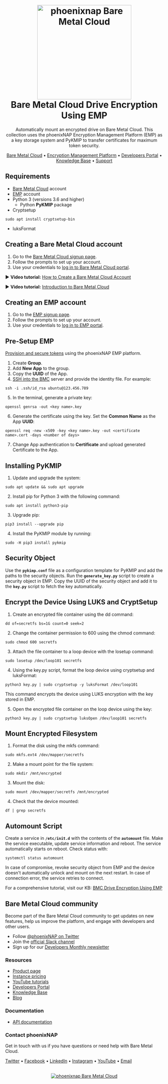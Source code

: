 <h1 align="center">
  <br>
  <a href="https://phoenixnap.com/bare-metal-cloud"><img src="https://user-images.githubusercontent.com/78744488/109779287-16da8600-7c06-11eb-81a1-97bf44983d33.png" alt="phoenixnap Bare Metal Cloud" width="300"></a>
  <br>
  Bare Metal Cloud Drive Encryption Using EMP
  <br>
</h1>

<p align="center">
Automatically mount an encrypted drive on Bare Metal Cloud. This collection uses the phoenixNAP Encryption Management Platform (EMP) as a key storage system and PyKMIP to transfer certificates for maximum token security.

<p align="center">
  <a href="https://phoenixnap.com/bare-metal-cloud">Bare Metal Cloud</a> •
  <a href="https://phoenixnap.com/security/encryption-management-platform">Encryption Management Platform</a> •
  <a href="https://developers.phoenixnap.com/">Developers Portal</a> •
  <a href="http://phoenixnap.com/kb">Knowledge Base</a> •
  <a href="https://developers.phoenixnap.com/support">Support</a>
</p>

## Requirements

- [Bare Metal Cloud](https://phoenixnap.com/kb/bare-metal-cloud-portal-quick-start-guide) account
- [EMP](https://phoenixnap.com/kb/provision-secure-tokens-secrets-emp) account
- Python 3 (versions 3.6 and higher)
  - Python **PyKMIP** package
- Cryptsetup
```
sudo apt install cryptsetup-bin
```
- luksFormat

## Creating a Bare Metal Cloud account

1. Go to the [Bare Metal Cloud signup page](https://support.phoenixnap.com/wap-jpost3/bmcSignup).
2. Follow the prompts to set up your account.
3. Use your credentials to [log in to Bare Metal Cloud portal](https://bmc.phoenixnap.com).

:arrow_forward: **Video tutorial:** [How to Create a Bare Metal Cloud Account](https://www.youtube.com/watch?v=RLRQOisEB-k)
<br>

:arrow_forward: **Video tutorial:** [Introduction to Bare Metal Cloud](https://www.youtube.com/watch?v=8TLsqgLDMN4)

## Creating an EMP account

1. Go to the [EMP signup page](https://emp.phoenixnap.com/#/?signup).
2. Follow the prompts to set up your account.
3. Use your credentials to [log in to EMP portal](https://emp.phoenixnap.com/#/).

## Pre-Setup EMP

[Provision and secure tokens](https://phoenixnap.com/kb/provision-secure-tokens-secrets-emp) using the phoenixNAP EMP platform.

1. Create **Group**.
2. Add **New App** to the group. 
3. Copy the **UUID** of the App.
4. [SSH into the BMC](https://phoenixnap.com/kb/bmc-remote-console) server and provide the identity file. For example:
```
ssh -i .ssh/id_rsa ubuntu@123.456.789
```
5. In the terminal, generate a private key:
``` 
openssl genrsa -out <key name>.key
```
6. Generate the certificate using the key. Set the **Common Name** as the App **UUID**:
```
openssl req -new -x509 -key <key name>.key -out <certificate name>.cert -days <number of days>
```
7. Change App authentication to **Certificate** and upload generated Certificate to the App.

## Installing PyKMIP

1. Update and upgrade the system:
```
sudo apt update && sudo apt upgrade
```
2. Install pip for Python 3 with the following command:
```
sudo apt install python3-pip
```
3. Upgrade pip:
```
pip3 install --upgrade pip
```
4. Install the PyKMIP module by running:
```
sudo -H pip3 install pykmip
```

## Security Object

Use the **`pykimp.conf`** file as a configuration template for PyKMIP and add the paths to the security objects. Run the **`generate_key.py`** script to create a security object in EMP. Copy the UUID of the security object and add it to the **`key.py`** script to fetch the key automatically.

## Encrypt the Device Using LUKS and CryptSetup

1. Create an encrypted file container using the dd command:
```
dd of=secretfs bs=1G count=0 seek=2
```
2. Change the container permission to 600 using the chmod command:
```
sudo chmod 600 secretfs
```
3. Attach the file container to a loop device with the losetup command:
```
sudo losetup /dev/loop101 secretfs
```
4. Using the key.py script, format the loop device using cryptsetup and luksFormat:
```
python3 key.py | sudo cryptsetup -y luksFormat /dev/loop101
```
This command encrypts the device using LUKS encryption with the key stored in EMP.

5. Open the encrypted file container on the loop device using the key:
```
python3 key.py | sudo cryptsetup luksOpen /dev/loop101 secretfs
```

## Mount Encrypted Filesystem

1. Format the disk using the mkfs command:
```
sudo mkfs.ext4 /dev/mapper/secretfs
```
2. Make a mount point for the file system:
```
sudo mkdir /mnt/encrypted
```
3. Mount the disk:
```
sudo mount /dev/mapper/secretfs /mnt/encrypted
```
4. Check that the device mounted:
```
df | grep secretfs
```

## Automount Script

Create a service in **`/etc/init.d`** with the contents of the **`automount`** file. Make the service executable, update service information and reboot. The service automatically starts on reboot. Check status with:

```
systemctl status automount
```

In case of compromise, revoke security object from EMP and the device doesn't automatically unlock and mount on the next restart. In case of connection error, the service retries to connect.

For a comprehensive tutorial, visit our KB: [BMC Drive Encryption Using EMP](https://phoenixnap.com/kb/how-to-set-up-bmc-drive-encryption-using-emp)

## Bare Metal Cloud community

Become part of the Bare Metal Cloud community to get updates on new features, help us improve the platform, and engage with developers and other users.

- Follow [@phoenixNAP on Twitter](https://twitter.com/phoenixnap)
- Join the [official Slack channel](https://phoenixnap.slack.com)
- Sign up for our [Developers Monthly newsletter](https://phoenixnap.com/developers-monthly-newsletter)

### Resources

- [Product page](https://phoenixnap.com/bare-metal-cloud)
- [Instance pricing](https://phoenixnap.com/bare-metal-cloud/instances)
- [YouTube tutorials](https://www.youtube.com/watch?v=8TLsqgLDMN4&list=PLWcrQnFWd54WwkHM0oPpR1BrAhxlsy1Rc&ab_channel=PhoenixNAPGlobalITServices)
- [Developers Portal](https://developers.phoenixnap.com)
- [Knowledge Base](https://phoenixnap.com/kb)
- [Blog](https:/phoenixnap.com/blog)

### Documentation

- [API documentation](https://developers.phoenixnap.com/docs/bmc/1/overview)

### Contact phoenixNAP

Get in touch with us if you have questions or need help with Bare Metal Cloud.

<p align="left">
  <a href="https://twitter.com/phoenixNAP">Twitter</a> •
  <a href="https://www.facebook.com/phoenixnap">Facebook</a> •
  <a href="https://www.linkedin.com/company/phoenix-nap">LinkedIn</a> •
  <a href="https://www.instagram.com/phoenixnap">Instagram</a> •
  <a href="https://www.youtube.com/user/PhoenixNAPdatacenter">YouTube</a> •
  <a href="https://developers.phoenixnap.com/support">Email</a> 
</p>

<p align="center">
  <br>
  <a href="https://phoenixnap.com/bare-metal-cloud"><img src="https://user-images.githubusercontent.com/81640346/115243282-0c773b80-a123-11eb-9de7-59e3934a5712.jpg" alt="phoenixnap Bare Metal Cloud"></a>
</p>
